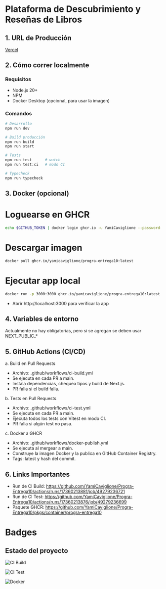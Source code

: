 # Plataforma de Descubrimiento y Reseñas de Libros

## 1️. URL de Producción
[Vercel](https://progra-entrega10-6mwt.vercel.app)

## 2️. Cómo correr localmente
### Requisitos
- Node.js 20+
- NPM
- Docker Desktop (opcional, para usar la imagen)

### Comandos
```bash
# Desarrollo
npm run dev

# Build producción
npm run build
npm run start

# Tests
npm run test      # watch
npm run test:ci   # modo CI

# Typecheck
npm run typecheck
```

## 3. Docker (opcional)
# Loguearse en GHCR
```bash
echo $GITHUB_TOKEN | docker login ghcr.io -u YamiCaviglione --password-stdin
```

# Descargar imagen
```bash
docker pull ghcr.io/yamicaviglione/progra-entrega10:latest
```
# Ejecutar app local
```bash
docker run -p 3000:3000 ghcr.io/yamicaviglione/progra-entrega10:latest
```
- Abrir http://localhost:3000 para verificar la app

## 4. Variables de entorno
Actualmente no hay obligatorias, pero si se agregan se deben usar NEXT_PUBLIC_*

## 5. GitHub Actions (CI/CD)

a. Build en Pull Requests

- Archivo: .github/workflows/ci-build.yml
- Se ejecuta en cada PR a main.
- Instala dependencias, chequea tipos y build de Next.js.
- PR falla si el build falla.

b. Tests en Pull Requests
- Archivo: .github/workflows/ci-test.yml
- Se ejecuta en cada PR a main.
- Ejecuta todos los tests con Vitest en modo CI.
- PR falla si algún test no pasa.

c. Docker a GHCR
- Archivo: .github/workflows/docker-publish.yml
- Se ejecuta al mergear a main.
- Construye la imagen Docker y la publica en GitHub Container Registry.
- Tags: latest y hash del commit.

## 6. Links Importantes
- Run de CI Build: https://github.com/YamiCaviglione/Progra-Entrega10/actions/runs/17360213881/job/49279236721
- Run de CI Test: https://github.com/YamiCaviglione/Progra-Entrega10/actions/runs/17360213876/job/49279236699
- Paquete GHCR: https://github.com/YamiCaviglione/Progra-Entrega10/pkgs/container/progra-entrega10 

# Badges 
## Estado del proyecto

![CI Build](https://github.com/yamicaviglione/Progra-Entrega10/actions/workflows/ci-build.yml/badge.svg)

![CI Test](https://github.com/yamicaviglione/Progra-Entrega10/actions/workflows/ci-test.yml/badge.svg)

![Docker](https://github.com/yamicaviglione/Progra-Entrega10/pkgs/container/progra-entrega10/badge)
